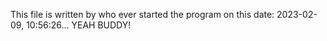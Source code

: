This file is written by who ever started the program on this date: 2023-02-09, 10:56:26... YEAH BUDDY!